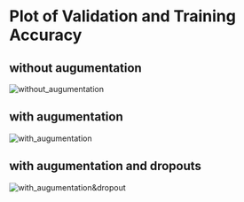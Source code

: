 # Plot of Validation and Training Accuracy 

## without augumentation
![without_augumentation](https://github.com/sieun-Bae/deep-learning/blob/master/images/without%20augumentation.png)

## with augumentation
![with_augumentation](https://github.com/sieun-Bae/deep-learning/blob/master/images/with%20augumentation.png)

## with augumentation and dropouts
![with_augumentation&dropout](https://github.com/sieun-Bae/deep-learning/blob/master/images/with%20augumentation&dropout.png)
